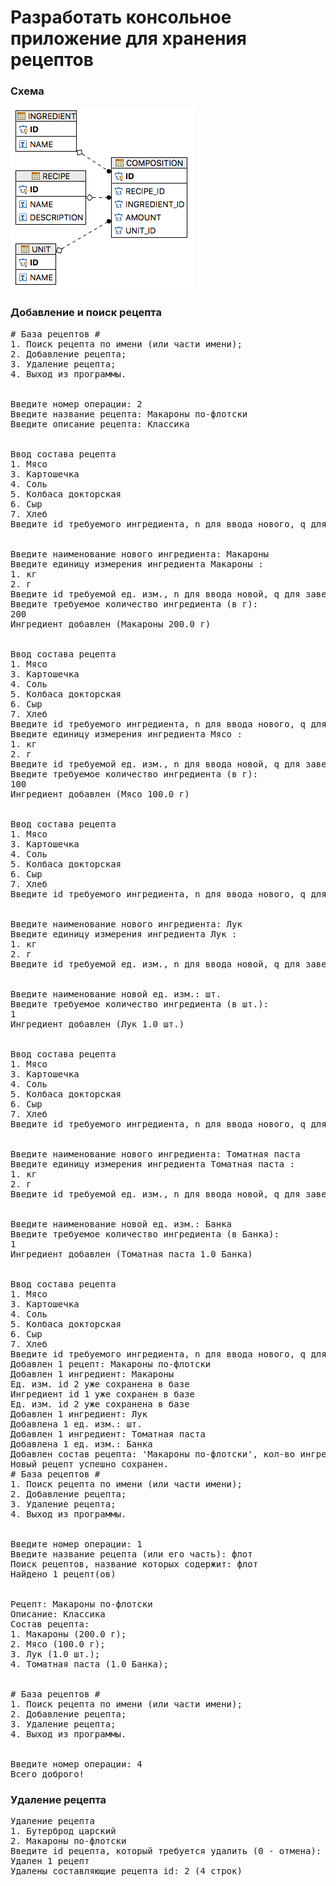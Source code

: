 # Разработать консольное приложение для хранения рецептов

### Схема

![er](img/er.png)

### Добавление и поиск рецепта
<pre>
# База рецептов #
1. Поиск рецепта по имени (или части имени);
2. Добавление рецепта;
3. Удаление рецепта;
4. Выход из программы.
<br />
Введите номер операции: 2
Введите название рецепта: Макароны по-флотски
Введите описание рецепта: Классика
<br />
Ввод состава рецепта
1. Мясо
3. Картошечка
4. Соль
5. Колбаса докторская
6. Сыр
7. Хлеб
Введите id требуемого ингредиента, n для ввода нового, q для завершения редактирования: n
<br />
Введите наименование нового ингредиента: Макароны
Введите единицу измерения ингредиента Макароны :
1. кг
2. г
Введите id требуемой ед. изм., n для ввода новой, q для завершения редактирования: 2
Введите требуемое количество ингредиента (в г): 
200
Ингредиент добавлен (Макароны 200.0 г)
<br />
Ввод состава рецепта
1. Мясо
3. Картошечка
4. Соль
5. Колбаса докторская
6. Сыр
7. Хлеб
Введите id требуемого ингредиента, n для ввода нового, q для завершения редактирования: 1
Введите единицу измерения ингредиента Мясо :
1. кг
2. г
Введите id требуемой ед. изм., n для ввода новой, q для завершения редактирования: 2
Введите требуемое количество ингредиента (в г): 
100
Ингредиент добавлен (Мясо 100.0 г)
<br />
Ввод состава рецепта
1. Мясо
3. Картошечка
4. Соль
5. Колбаса докторская
6. Сыр
7. Хлеб
Введите id требуемого ингредиента, n для ввода нового, q для завершения редактирования: n
<br />
Введите наименование нового ингредиента: Лук
Введите единицу измерения ингредиента Лук :
1. кг
2. г
Введите id требуемой ед. изм., n для ввода новой, q для завершения редактирования: n
<br />
Введите наименование новой ед. изм.: шт.
Введите требуемое количество ингредиента (в шт.): 
1
Ингредиент добавлен (Лук 1.0 шт.)
<br />
Ввод состава рецепта
1. Мясо
3. Картошечка
4. Соль
5. Колбаса докторская
6. Сыр
7. Хлеб
Введите id требуемого ингредиента, n для ввода нового, q для завершения редактирования: n
<br />
Введите наименование нового ингредиента: Томатная паста
Введите единицу измерения ингредиента Томатная паста :
1. кг
2. г
Введите id требуемой ед. изм., n для ввода новой, q для завершения редактирования: n
<br />
Введите наименование новой ед. изм.: Банка
Введите требуемое количество ингредиента (в Банка): 
1
Ингредиент добавлен (Томатная паста 1.0 Банка)
<br />
Ввод состава рецепта
1. Мясо
3. Картошечка
4. Соль
5. Колбаса докторская
6. Сыр
7. Хлеб
Введите id требуемого ингредиента, n для ввода нового, q для завершения редактирования: q
Добавлен 1 рецепт: Макароны по-флотски
Добавлен 1 ингредиент: Макароны
Ед. изм. id 2 уже сохранена в базе
Ингредиент id 1 уже сохранен в базе
Ед. изм. id 2 уже сохранена в базе
Добавлен 1 ингредиент: Лук
Добавлена 1 ед. изм.: шт.
Добавлен 1 ингредиент: Томатная паста
Добавлена 1 ед. изм.: Банка
Добавлен состав рецепта: 'Макароны по-флотски', кол-во ингредиентов: 4
Новый рецепт успешно сохранен.
# База рецептов #
1. Поиск рецепта по имени (или части имени);
2. Добавление рецепта;
3. Удаление рецепта;
4. Выход из программы.
<br />
Введите номер операции: 1
Введите название рецепта (или его часть): флот
Поиск рецептов, название которых содержит: флот
Найдено 1 рецепт(ов)
<br />
Рецепт: Макароны по-флотски
Описание: Классика
Состав рецепта:
1. Макароны (200.0 г);
2. Мясо (100.0 г);
3. Лук (1.0 шт.);
4. Томатная паста (1.0 Банка);
<br />
# База рецептов #
1. Поиск рецепта по имени (или части имени);
2. Добавление рецепта;
3. Удаление рецепта;
4. Выход из программы.
<br />
Введите номер операции: 4
Всего доброго!
</pre>

### Удаление рецепта
<pre>
Удаление рецепта
1. Бутерброд царский
2. Макароны по-флотски
Введите id рецепта, который требуется удалить (0 - отмена): 2
Удален 1 рецепт 
Удалены составляющие рецепта id: 2 (4 строк)
</pre>